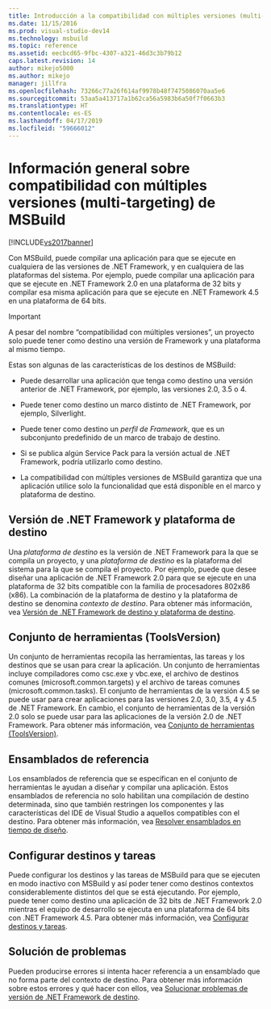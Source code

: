 ```yaml
---
title: Introducción a la compatibilidad con múltiples versiones (multi-targeting) de MSBuild | Microsoft Docs
ms.date: 11/15/2016
ms.prod: visual-studio-dev14
ms.technology: msbuild
ms.topic: reference
ms.assetid: eecbcd65-9fbc-4307-a321-46d3c3b79b12
caps.latest.revision: 14
author: mikejo5000
ms.author: mikejo
manager: jillfra
ms.openlocfilehash: 73266c77a26f614af9978b48f7475086070aa5e6
ms.sourcegitcommit: 53aa5a413717a1b62ca56a5983b6a50f7f0663b3
ms.translationtype: HT
ms.contentlocale: es-ES
ms.lasthandoff: 04/17/2019
ms.locfileid: "59666012"
---
```

# <a name="msbuild-multitargeting-overview"></a>Información general sobre compatibilidad con múltiples versiones (multi-targeting) de MSBuild
[!INCLUDE[vs2017banner](../includes/vs2017banner.md)]

Con MSBuild, puede compilar una aplicación para que se ejecute en cualquiera de las versiones de .NET Framework, y en cualquiera de las plataformas del sistema. Por ejemplo, puede compilar una aplicación para que se ejecute en .NET Framework 2.0 en una plataforma de 32 bits y compilar esa misma aplicación para que se ejecute en .NET Framework 4.5 en una plataforma de 64 bits.  
  
> [!IMPORTANT]
>  A pesar del nombre “compatibilidad con múltiples versiones”, un proyecto solo puede tener como destino una versión de Framework y una plataforma al mismo tiempo.  
  
 Estas son algunas de las características de los destinos de MSBuild:  
  
-   Puede desarrollar una aplicación que tenga como destino una versión anterior de .NET Framework, por ejemplo, las versiones 2.0, 3.5 o 4.  
  
-   Puede tener como destino un marco distinto de .NET Framework, por ejemplo, Silverlight.  
  
-   Puede tener como destino un *perfil de Framework*, que es un subconjunto predefinido de un marco de trabajo de destino.  
  
-   Si se publica algún Service Pack para la versión actual de .NET Framework, podría utilizarlo como destino.  
  
-   La compatibilidad con múltiples versiones de MSBuild garantiza que una aplicación utilice solo la funcionalidad que está disponible en el marco y plataforma de destino.  
  
## <a name="target-framework-and-platform"></a>Versión de .NET Framework y plataforma de destino  
 Una *plataforma de destino* es la versión de .NET Framework para la que se compila un proyecto, y una *plataforma de destino* es la plataforma del sistema para la que se compila el proyecto.  Por ejemplo, puede que desee diseñar una aplicación de .NET Framework 2.0 para que se ejecute en una plataforma de 32 bits compatible con la familia de procesadores 802x86 (x86). La combinación de la plataforma de destino y la plataforma de destino se denomina *contexto de destino*. Para obtener más información, vea [Versión de .NET Framework de destino y plataforma de destino](../msbuild/msbuild-target-framework-and-target-platform.md).  
  
## <a name="toolset-toolsversion"></a>Conjunto de herramientas (ToolsVersion)  
 Un conjunto de herramientas recopila las herramientas, las tareas y los destinos que se usan para crear la aplicación. Un conjunto de herramientas incluye compiladores como csc.exe y vbc.exe, el archivo de destinos comunes (microsoft.common.targets) y el archivo de tareas comunes (microsoft.common.tasks). El conjunto de herramientas de la versión 4.5 se puede usar para crear aplicaciones para las versiones 2.0, 3.0, 3.5, 4 y 4.5 de .NET Framework. En cambio, el conjunto de herramientas de la versión 2.0 solo se puede usar para las aplicaciones de la versión 2.0 de .NET Framework. Para obtener más información, vea [Conjunto de herramientas (ToolsVersion)](../msbuild/msbuild-toolset-toolsversion.md).  
  
## <a name="reference-assemblies"></a>Ensamblados de referencia  
 Los ensamblados de referencia que se especifican en el conjunto de herramientas le ayudan a diseñar y compilar una aplicación. Estos ensamblados de referencia no solo habilitan una compilación de destino determinada, sino que también restringen los componentes y las características del IDE de Visual Studio a aquellos compatibles con el destino. Para obtener más información, vea [Resolver ensamblados en tiempo de diseño](../msbuild/resolving-assemblies-at-design-time.md).  
  
## <a name="configuring-targets-and-tasks"></a>Configurar destinos y tareas  
 Puede configurar los destinos y las tareas de MSBuild para que se ejecuten en modo inactivo con MSBuild y así poder tener como destinos contextos considerablemente distintos del que se está ejecutando.  Por ejemplo, puede tener como destino una aplicación de 32 bits de .NET Framework 2.0 mientras el equipo de desarrollo se ejecuta en una plataforma de 64 bits con .NET Framework 4.5. Para obtener más información, vea [Configurar destinos y tareas](../msbuild/configuring-targets-and-tasks.md).  
  
## <a name="troubleshooting"></a>Solución de problemas  
 Pueden producirse errores si intenta hacer referencia a un ensamblado que no forma parte del contexto de destino. Para obtener más información sobre estos errores y qué hacer con ellos, vea [Solucionar problemas de versión de .NET Framework de destino](../msbuild/troubleshooting-dotnet-framework-targeting-errors.md).
